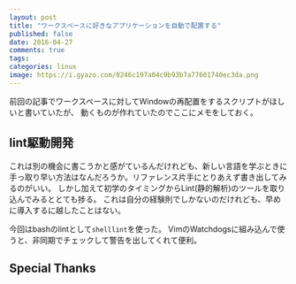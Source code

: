 ```yaml
---
layout: post
title: "ワークスペースに好きなアプリケーションを自動で配置する"
published: false
date: 2016-04-27
comments: true
tags: 
categories: linux
image: https://i.gyazo.com/0246c197a04c9b93b7a77601740ec3da.png
---
```


前回の記事でワークスペースに対してWindowの再配置をするスクリプトがほしいと書いていたが、
動くものが作れていたのでここにメモをしておく。

## lint駆動開発
これは別の機会に書こうかと感がているんだけれども、新しい言語を学ぶときに手っ取り早い方法はなんだろうか。リファレンス片手にとりあえず書き出してみるのがいい。
しかし加えて初学のタイミングからLint(静的解析)のツールを取り込んでみるととても捗る。
これは自分の経験則でしかないのだけれども、早めに導入するに越したことはない。

今回はbashのlintとして`shelllint`を使った。
VimのWatchdogsに組み込んで使うと、非同期でチェックして警告を出してくれて便利。

## 

## Special Thanks
